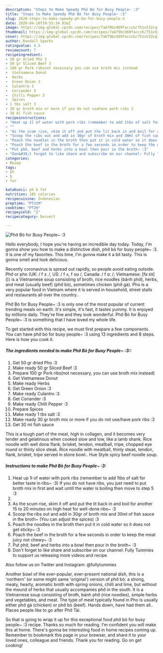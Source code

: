 ```yaml
---
description: "Steps to Make Speedy Phở Bò for Busy People~ :3"
title: "Steps to Make Speedy Phở Bò for Busy People~ :3"
slug: 2620-steps-to-make-speedy-ph-bo-for-busy-people-3
date: 2020-04-16T19:53:34.916Z
image: https://img-global.cpcdn.com/recipes/7a679bcd69facccb/751x532cq70/phở-bo-for-busy-people-3-recipe-main-photo.jpg
thumbnail: https://img-global.cpcdn.com/recipes/7a679bcd69facccb/751x532cq70/phở-bo-for-busy-people-3-recipe-main-photo.jpg
cover: https://img-global.cpcdn.com/recipes/7a679bcd69facccb/751x532cq70/phở-bo-for-busy-people-3-recipe-main-photo.jpg
author: Randall Sparks
ratingvalue: 4.5
reviewcount: 7
recipeingredient:
- 50 gr dried Pho 3
- 50 gr Sliced Beef 3
- 100 gr Pork ribsnot necessary you can use broth mix instead
-  Vietnamese Donut
-  Herbs
-  Green Onion 3
-  Culantro 3
-  Coriander 3
-  Chilli Pepper 3
-  Spices
- 1 tbs salt 3
- 30 gr broth mix or more if you do not usehave pork ribs 3
- 30 ml fish sauce
recipeinstructions:
- "Heat up 1l of water with pork ribs (remember to add 1tbs of salt for better taste in ribs~ :3) If you do not have ribs, you just need to put broth mix in first and wait untill the water is boiling then move to step 5 :3"
- ""
- "As the scum rise, skim it off and put the lit back in and boil for another 15 to 20 minutes on high heat for well-done ribs~ :3"
- "Scoop the ribs out and add in 30gr of broth mix and 30ml of fish sauce in the broth~ (You can adjust the spices) :3"
- "Poach the noodles in the broth then put it in cold water so it does not get sticky~ :3"
- "Poach the beef in the broth for a few seconds in order to keep the meat juicy not chewy~ :3"
- "Put phở, beef and herbs into a bowl then pour in the broth~ :3"
- "Don&#39;t forget to like share and subscribe on our channel: Fully Tummies to support us releasing more videos and recipe  Also follow us on Twitter and Instagram: @fullytummies"
categories:
- Resep
tags:
- ph
- b
- for

katakunci: ph b for
nutrition: 185 calories
recipecuisine: Indonesian
preptime: "PT31M"
cooktime: "PT2H"
recipeyield: "2"
recipecategory: Dessert

---
```



![Phở Bò for Busy People~ :3](https://img-global.cpcdn.com/recipes/7a679bcd69facccb/751x532cq70/phở-bo-for-busy-people-3-recipe-main-photo.jpg)

Hello everybody, I hope you're having an incredible day today. Today, I'm gonna show you how to make a distinctive dish, phở bò for busy people~ :3. It is one of my favorites. This time, I'm gonna make it a bit tasty. This is gonna smell and look delicious.

Recently coronavirus is spread out rapidly, so people avoid eating outside. Phở or pho (UK: / f ɜː /, US: / f ʌ, f oʊ /, Canada: / f ɑː /; Vietnamese: [fəː˧˩˧] ()) is a Vietnamese soup consisting of broth, rice noodles (bánh phở), herbs, and meat (usually beef) (phở bò), sometimes chicken (phở gà). Pho is a very popular food in Vietnam where it is served in household, street stalls and restaurants all over the country..

Phở Bò for Busy People~ :3 is only one of the most popular of current trending meals on earth. It's simple, it's fast, it tastes yummy. It is enjoyed by millions daily. They're fine and they look wonderful. Phở Bò for Busy People~ :3 is something that I have loved my whole life.


To get started with this recipe, we must first prepare a few components. You can have phở bò for busy people~ :3 using 13 ingredients and 8 steps. Here is how you cook it.

##### The ingredients needed to make Phở Bò for Busy People~ :3::

1. Get 50 gr dried Pho :3
1. Make ready 50 gr Sliced Beef :3
1. Prepare 100 gr Pork ribs(not necessary, you can use broth mix instead)
1. Get  Vietnamese Donut
1. Make ready  Herbs
1. Get  Green Onion :3
1. Make ready  Culantro :3
1. Get  Coriander :3
1. Make ready  Chilli Pepper :3
1. Prepare  Spices
1. Make ready 1 tbs salt :3
1. Make ready 30 gr broth mix or more if you do not use/have pork ribs :3
1. Get 30 ml fish sauce


This is a tough part of the meat, high in collagen, and it becomes very tender and gelatinous when cooked slow and low, like a lamb shank. Rice noodle with well done flank, brisket, tendon, meatball, tripe, chopped eye round or thinly slice steak. Rice noodle with meatball, thinly steak, tendon, flank, brisket, tripe served in stone bowl.. Hue Style spicy beef noodle soup. 

##### Instructions to make Phở Bò for Busy People~ :3:

1. Heat up 1l of water with pork ribs (remember to add 1tbs of salt for better taste in ribs~ :3) If you do not have ribs, you just need to put broth mix in first and wait untill the water is boiling then move to step 5 :3
1. 
1. As the scum rise, skim it off and put the lit back in and boil for another 15 to 20 minutes on high heat for well-done ribs~ :3
1. Scoop the ribs out and add in 30gr of broth mix and 30ml of fish sauce in the broth~ (You can adjust the spices) :3
1. Poach the noodles in the broth then put it in cold water so it does not get sticky~ :3
1. Poach the beef in the broth for a few seconds in order to keep the meat juicy not chewy~ :3
1. Put phở, beef and herbs into a bowl then pour in the broth~ :3
1. Don&#39;t forget to like share and subscribe on our channel: Fully Tummies to support us releasing more videos and recipe

Also follow us on Twitter and Instagram: @fullytummies


Another bowl of the ever-popular, ever-present national dish, this is a &#39;northern&#39; (or some might same &#39;original&#39;) version of phở bò: a strong, meaty, hearty, aromatic broth with spring onions, chilli and lime, but without the mound of herbs that usually accompanies phở in the south. It is a Vietnamese soup consisting of broth, bánh phở (rice noodles), simple herbs and vegetables, and meat. The type of meat typically found in Pho is usually either phở gà (chicken) or phở bò (beef). Hands down, have had them all.. Places people like to go after Phở Tài. 

So that is going to wrap it up for this exceptional food phở bò for busy people~ :3 recipe. Thanks so much for reading. I'm confident you will make this at home. There's gonna be interesting food in home recipes coming up. Remember to bookmark this page in your browser, and share it to your loved ones, colleague and friends. Thank you for reading. Go on get cooking!
